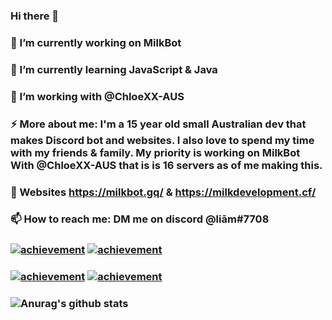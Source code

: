 ### Hi there 👋
### 🔭 I’m currently working on MilkBot
### 🌱 I’m currently learning JavaScript & Java
### 🤔 I’m working with @ChloeXX-AUS
### ⚡ More about me: I'm a 15 year old small Australian dev that makes Discord bot and websites. I also love to spend my time with my friends & family. My priority is working on MilkBot With @ChloeXX-AUS that is is 16 servers as of me making this.
### 💬 Websites https://milkbot.gq/ & https://milkdevelopment.cf/
### 📫 How to reach me: DM me on discord @liām#7708
### [![achievement](https://minecraftskinstealer.com/achievement/31/Achievement+Get%21/Small+dev)](https://minecraftskinstealer.com/achievement) [![achievement](https://minecraftskinstealer.com/achievement/2/Achievement+Get%21/+Learn+JavaScript)](https://minecraftskinstealer.com/achievement)
### [![achievement](https://minecraftskinstealer.com/achievement/34/Achievement+Get%21/Bot+in+15+Servers)](https://minecraftskinstealer.com/achievement) [![achievement](https://minecraftskinstealer.com/achievement/13/Achievement+Get%21/Learn+Java)](https://minecraftskinstealer.com/achievement)
### ![Anurag's github stats](https://github-readme-stats.vercel.app/api?liamobr-art=anuraghazra&count_private=true)
<!--
**liamobr-art/liamobr-art** is a ✨ _special_ ✨ repository because its `README.md` (this file) appears on your GitHub profile.

Here are some ideas to get you started:

- 🔭 I’m currently working on ...
- 🌱 I’m currently learning ...
- 👯 I’m looking to collaborate on ...
- 🤔 I’m looking for help with ...
- 💬 Ask me about ...
- 📫 How to reach me: ...
- 😄 Pronouns: ...
- ⚡ Fun fact: ...
-->
